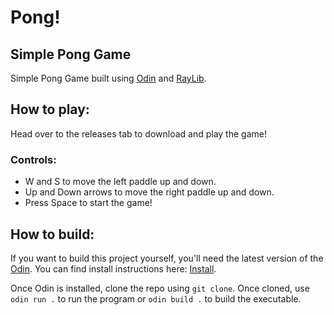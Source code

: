 # **Pong!**

## Simple Pong Game
Simple Pong Game built using [Odin](https://odin-lang.org/) and [RayLib](https://www.raylib.com/index.html).

## How to play:
Head over to the releases tab to download and play the game!

### Controls:
- W and S to move the left paddle up and down.
- Up and Down arrows to move the right paddle up and down.
- Press Space to start the game!


## How to build:
If you want to build this project yourself, you'll need the latest version of the <ins>Odin</ins>. You can find install instructions here: [Install](https://odin-lang.org/docs/install/).

Once Odin is installed, clone the repo using `git clone`. Once cloned, use `odin run .` to run the program or `odin build .` to build the executable. 